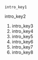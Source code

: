 ```ngMeta
intro_key1
```

intro_key2
1. intro_key3
2. intro_key4
3. intro_key5
4. intro_key6
5. intro_key7
6. intro_key8

